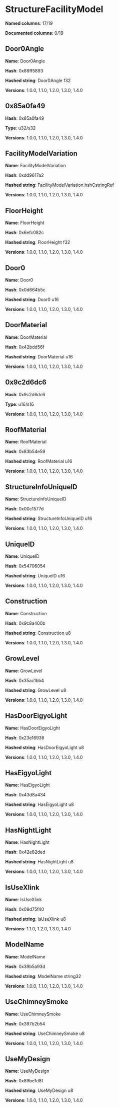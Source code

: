 # StructureFacilityModel
**Named columns**: 17/19

**Documented columns**: 0/19

## Door0Angle

**Name**: Door0Angle

**Hash**: 0x88ff5893

**Hashed string**: Door0Angle f32

**Versions**: 1.0.0, 1.1.0, 1.2.0, 1.3.0, 1.4.0

## 0x85a0fa49

**Hash**: 0x85a0fa49

**Type**: u32/s32

**Versions**: 1.0.0, 1.1.0, 1.2.0, 1.3.0, 1.4.0

## FacilityModelVariation

**Name**: FacilityModelVariation

**Hash**: 0xdd9617a2

**Hashed string**: FacilityModelVariation.hshCstringRef

**Versions**: 1.0.0, 1.1.0, 1.2.0, 1.3.0, 1.4.0

## FloorHeight

**Name**: FloorHeight

**Hash**: 0x6efc082c

**Hashed string**: FloorHeight f32

**Versions**: 1.0.0, 1.1.0, 1.2.0, 1.3.0, 1.4.0

## Door0

**Name**: Door0

**Hash**: 0x0d664b5c

**Hashed string**: Door0 u16

**Versions**: 1.0.0, 1.1.0, 1.2.0, 1.3.0, 1.4.0

## DoorMaterial

**Name**: DoorMaterial

**Hash**: 0x42bdd56f

**Hashed string**: DoorMaterial u16

**Versions**: 1.0.0, 1.1.0, 1.2.0, 1.3.0, 1.4.0

## 0x9c2d6dc6

**Hash**: 0x9c2d6dc6

**Type**: u16/s16

**Versions**: 1.0.0, 1.1.0, 1.2.0, 1.3.0, 1.4.0

## RoofMaterial

**Name**: RoofMaterial

**Hash**: 0x83b54e59

**Hashed string**: RoofMaterial u16

**Versions**: 1.0.0, 1.1.0, 1.2.0, 1.3.0, 1.4.0

## StructureInfoUniqueID

**Name**: StructureInfoUniqueID

**Hash**: 0x00c1577d

**Hashed string**: StructureInfoUniqueID u16

**Versions**: 1.0.0, 1.1.0, 1.2.0, 1.3.0, 1.4.0

## UniqueID

**Name**: UniqueID

**Hash**: 0x54706054

**Hashed string**: UniqueID u16

**Versions**: 1.0.0, 1.1.0, 1.2.0, 1.3.0, 1.4.0

## Construction

**Name**: Construction

**Hash**: 0x9c8a400b

**Hashed string**: Construction u8

**Versions**: 1.0.0, 1.1.0, 1.2.0, 1.3.0, 1.4.0

## GrowLevel

**Name**: GrowLevel

**Hash**: 0x35ac1bb4

**Hashed string**: GrowLevel u8

**Versions**: 1.0.0, 1.1.0, 1.2.0, 1.3.0, 1.4.0

## HasDoorEigyoLight

**Name**: HasDoorEigyoLight

**Hash**: 0x23e16936

**Hashed string**: HasDoorEigyoLight u8

**Versions**: 1.0.0, 1.1.0, 1.2.0, 1.3.0, 1.4.0

## HasEigyoLight

**Name**: HasEigyoLight

**Hash**: 0x43d8a434

**Hashed string**: HasEigyoLight u8

**Versions**: 1.0.0, 1.1.0, 1.2.0, 1.3.0, 1.4.0

## HasNightLight

**Name**: HasNightLight

**Hash**: 0x42e82ded

**Hashed string**: HasNightLight u8

**Versions**: 1.0.0, 1.1.0, 1.2.0, 1.3.0, 1.4.0

## IsUseXlink

**Name**: IsUseXlink

**Hash**: 0x09d75f40

**Hashed string**: IsUseXlink u8

**Versions**: 1.1.0, 1.2.0, 1.3.0, 1.4.0

## ModelName

**Name**: ModelName

**Hash**: 0x39b5a93d

**Hashed string**: ModelName string32

**Versions**: 1.0.0, 1.1.0, 1.2.0, 1.3.0, 1.4.0

## UseChimneySmoke

**Name**: UseChimneySmoke

**Hash**: 0x397b2b54

**Hashed string**: UseChimneySmoke u8

**Versions**: 1.0.0, 1.1.0, 1.2.0, 1.3.0, 1.4.0

## UseMyDesign

**Name**: UseMyDesign

**Hash**: 0x89be1d8f

**Hashed string**: UseMyDesign u8

**Versions**: 1.0.0, 1.1.0, 1.2.0, 1.3.0, 1.4.0

